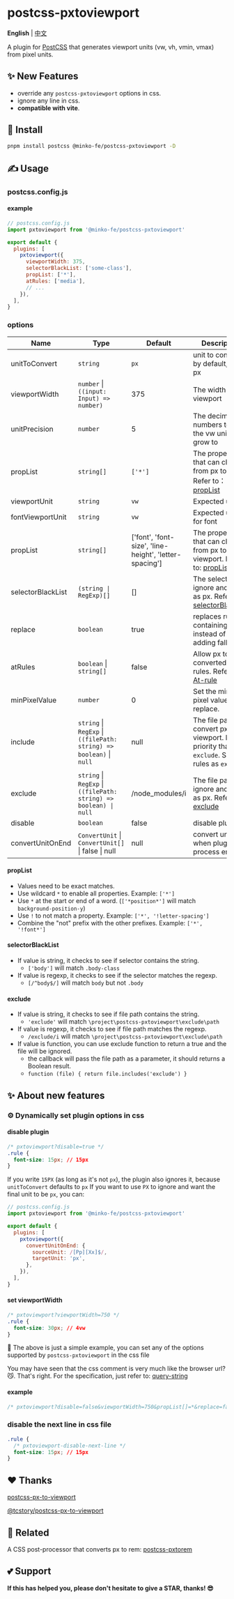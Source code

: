 # postcss-pxtoviewport

**English** | [中文](./README.md)

A plugin for [PostCSS](https://github.com/ai/postcss) that generates viewport units (vw, vh, vmin, vmax) from pixel units.

## ✨ New Features

- override any `postcss-pxtoviewport` options in css.
- ignore any line in css.
- **compatible with vite**.

## 🔧 Install

```bash
pnpm install postcss @minko-fe/postcss-pxtoviewport -D
```

## ✍️ Usage

### postcss.config.js

#### example

```js
// postcss.config.js
import pxtoviewport from '@minko-fe/postcss-pxtoviewport'

export default {
  plugins: [
    pxtoviewport({
      viewportWidth: 375,
      selectorBlackList: ['some-class'],
      propList: ['*'],
      atRules: ['media'],
      // ...
    }),
  ],
}
```

### options

| Name              | Type                                                                | Default                                                | Description                                                                                                        |
| ----------------- | ------------------------------------------------------------------- | ------------------------------------------------------ | ------------------------------------------------------------------------------------------------------------------ |
| unitToConvert     | `string`                                                            | `px`                                                   | unit to convert, by default, it is px                                                                              |
| viewportWidth     | `number` \| `((input: Input) => number)`                            | 375                                                    | The width of the viewport                                                                                          |
| unitPrecision     | `number`                                                            | 5                                                      | The decimal numbers to allow the vw units to grow to                                                               |
| propList          | `string[]`                                                          | `['*']`                                                | The properties that can change from px to vw. Refer to：[propList](#propList)                                      |
| viewportUnit      | `string`                                                            | `vw`                                                   | Expected units                                                                                                     |
| fontViewportUnit  | `string`                                                            | `vw`                                                   | Expected units for font                                                                                            |
| propList          | `string[]`                                                          | ['font', 'font-size', 'line-height', 'letter-spacing'] | The properties that can change from px to viewport. Refer to: [propList](#propList)                                |
| selectorBlackList | `(string \| RegExp)[]`                                              | []                                                     | The selectors to ignore and leave as px. Refer to: [selectorBlackList](#selectorBlackList)                         |
| replace           | `boolean`                                                           | true                                                   | replaces rules containing vw instead of adding fallbacks                                                           |
| atRules           | `boolean` \| `string[]`                                             | false                                                  | Allow px to be converted in at-rules. Refer to [At-rule](https://developer.mozilla.org/en-US/docs/Web/CSS/At-rule) |
| minPixelValue     | `number`                                                            | 0                                                      | Set the minimum pixel value to replace.                                                                            |
| include           | `string` \| `RegExp` \| `((filePath: string) => boolean)` \| `null` | null                                                   | The file path to convert px to viewport. Higher priority than `exclude`. Same rules as `exclude`                   |
| exclude           | `string` \| `RegExp` \| `((filePath: string) => boolean) \| null`   | /node_modules/i                                        | The file path to ignore and leave as px. Refer to: [exclude](#exclude)                                             |
| disable           | `boolean`                                                           | false                                                  | disable plugin                                                                                                     |
| convertUnitOnEnd  | `ConvertUnit` \| `ConvertUnit[]` \| false \| null                   | null                                                   | convert unit when plugin process end                                                                               |

#### propList

- Values need to be exact matches.
- Use wildcard `*` to enable all properties. Example: `['*']`
- Use `*` at the start or end of a word. (`['*position*']` will match `background-position-y`)
- Use `!` to not match a property. Example: `['*', '!letter-spacing']`
- Combine the "not" prefix with the other prefixes. Example: `['*', '!font*']`

#### selectorBlackList

- If value is string, it checks to see if selector contains the string.
  - `['body']` will match `.body-class`
- If value is regexp, it checks to see if the selector matches the regexp.
  - `[/^body$/]` will match `body` but not `.body`

#### exclude

- If value is string, it checks to see if file path contains the string.
  - `'exclude'` will match `\project\postcss-pxtoviewport\exclude\path`
- If value is regexp, it checks to see if file path matches the regexp.
  - `/exclude/i` will match `\project\postcss-pxtoviewport\exclude\path`
- If value is function, you can use exclude function to return a true and the file will be ignored.
  - the callback will pass the file path as a parameter, it should returns a Boolean result.
  - `function (file) { return file.includes('exclude') }`

## ✨ About new features

### ⚙️ Dynamically set plugin options in css

#### disable plugin

```css
/* pxtoviewport?disable=true */
.rule {
  font-size: 15px; // 15px
}
```

If you write `15PX` (as long as it's not `px`), the plugin also ignores it, because `unitToConvert` defaults to `px`
If you want to use `PX` to ignore and want the final unit to be `px`, you can:

```js
// postcss.config.js
import pxtoviewport from '@minko-fe/postcss-pxtoviewport'

export default {
  plugins: [
    pxtoviewport({
      convertUnitOnEnd: {
        sourceUnit: /[Pp][Xx]$/,
        targetUnit: 'px',
      },
    }),
  ],
}
```

#### set viewportWidth

```css
/* pxtoviewport?viewportWidth=750 */
.rule {
  font-size: 30px; // 4vw
}
```

🌰 The above is just a simple example, you can set any of the options supported by `postcss-pxtoviewport` in the css file

You may have seen that the css comment is very much like the browser url?😼.
That's right. For the specification, just refer to: [query-string](https://github.com/sindresorhus/query-string)

#### example

```css
/* pxtoviewport?disable=false&viewportWidth=750&propList[]=*&replace=false&selectorBlackList[]=/some-class/i */
```

### disable the next line in css file

```css
.rule {
  /* pxtoviewport-disable-next-line */
  font-size: 15px; // 15px
}
```

## ❤️ Thanks

[postcss-px-to-viewport](https://github.com/evrone/postcss-px-to-viewport)

[@tcstory/postcss-px-to-viewport](https://github.com/tcstory/postcss-px-to-viewport)

## 👀 Related

A CSS post-processor that converts px to rem: [postcss-pxtorem](https://github.com/hemengke1997/postcss-pxtorem)

## 💕 Support

**If this has helped you, please don't hesitate to give a STAR, thanks! 😎**
